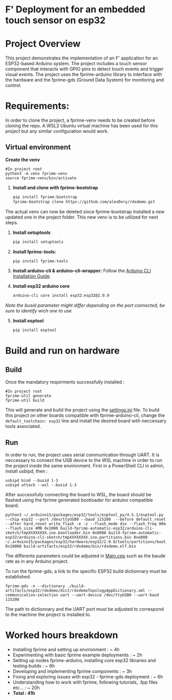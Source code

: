 # F' Deployment for an embedded touch sensor on esp32

# Project Overview

This project demonstrates the implementation of an F' application for an ESP32-based Arduino system. The project includes a touch sensor component that interacts with GPIO pins to detect touch events and trigger visual events. The project uses the fprime-arduino library to interface with the hardware and the fprime-gds (Ground Data System) for monitoring and control.

# Requirements:
In order to clone the project, a fprime-venv needs to be created before cloning the repo. A WSL2 Ubuntu virtual machine has been used for this project but any similar configuration would work.

## Virtual environment

**Create the venv**
```
#In project root
python3 -m venv fprime-venv
source fprime-venv/bin/activate
```

1. **Install and clone with fprime-bootstrap**
    ```bash
    pip install fprime-bootstrap
    fprime-bootstrap clone https://github.com/alexDory/rdxdemo.git
    ```

The actual venv can now be deleted since fprime-bootstrap installed a new updated one in the project folder. This new venv is to be utilized for next steps.

1. **Install setuptools**
    ```bash
    pip install setuptools
    ```

2. **Install fprime-tools:**
    ```bash
    pip install fprime-tools
    ```

3. **Install arduino-cli & arduino-cli-wrapper:**
Follow the [Arduino CLI Installation Guide](https://github.com/fprime-community/fprime-arduino/blob/main/docs/arduino-cli-install.md).

 
4. **Install esp32 arduino core**
    ```bash
    arduino-cli core install esp32:esp32@2.0.9
    ```

*Note the busid parameter might differ depending on the port connected, be sure to identify wich one to use*

5. **Install esptool**
    ```bash
    pip install esptool
    ```
# Build and run on hardware

## Build
Once the mandatory requirments successfully installed :
```
#In project root
fprime-util generate
fprime-util build   
```

This will generate and build the project using the [settings.ini](settings.ini) file. To build this project on other boards compatible with fprime-arduino-cli, change the `default_toolchain: esp32` line and install the desired board with neccessary tools associated.

## Run
In order to run, the project uses serial communication through UART. It is neccessary to connect the USB device to the WSL machine in order to run the project inside the same environment. First in a PowerShell CLI in admin, install usbipd, then :

```
usbipd bind --busid 1-3
usbipd attach --wsl --busid 1-3
```

After successfully connecting the board to WSL, the board should be flashed using the fprime generated bootloader for arduino compatible board.

```
python3 ~/.arduino15/packages/esp32/tools/esptool_py/4.5.1/esptool.py --chip esp32 --port /dev/ttyUSB0 --baud 115200  --before default_reset --after hard_reset write_flash -e -z --flash_mode dio --flash_freq 80m --flash_size 4MB 0x1000 build-fprime-automatic-esp32/arduino-cli-sketch/tmpXXXXXXXX.ino.bootloader.bin 0x8000 build-fprime-automatic-esp32/arduino-cli-sketch/tmpXXXXXXXX.ino.partitions.bin 0xe000 ~/.arduino15/packages/esp32/hardware/esp32/2.0.9/tools/partitions/boot_app0.bin 0x10000 build-artifacts/esp32/rdxdemo/bin/rdxdemo.elf.bin
```

The differents parameters could be adjusted in [Main.cpp](rdxdemo/Main.cpp) such as the baude rate as in any Arduino project.

To run the fprime-gds, a link to the specific ESP32 build dictionnary must be established. 

```
fprime-gds -n --dictionary ./build-artifacts/esp32/rdxdemo/dict/rdxdemoTopologyAppDictionary.xml --communication-selection uart --uart-device /dev/ttyUSB0 --uart-baud 115200
```

The path to dictionnary and the UART port must be adjusted to correspond to the machine the project is installed to.

# Worked hours breakdown

+ Installing fprime and setting up environment : ~ 4h
+ Experimenting with basic fprime example deployments : ~ 2h
+ Setting up nodes fprime-arduino, installing core esp32 libraries and testing builds : ~ 6h
+ Developing and implementing fprime components : ~ 3h
+ Fixing and exploring issues with esp32 - fprime-gds deployment : ~ 6h
+ Understanding how to work with fprime, following tutorials, .fpp files etc... : ~ 20h
+ **Total : 41h**